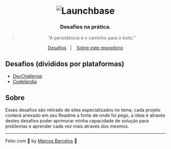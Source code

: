 <h1 align="center">
    <img alt="Launchbase" src="https://raw.githubusercontent.com/marcosbarcelos/Portfolio/main/assets/favicon.ico" />
</h1>

<h3 align="center">
  Desafios na prática.
</h3>

<blockquote align="center">“A persistência é o caminho para o êxito.”</blockquote>

<p align="center">
  <a href="#desafios">Desafios</a>&nbsp;&nbsp;&nbsp;|&nbsp;&nbsp;&nbsp;
  <a href="#sobre">Sobre este repositório</a>
</p>

## Desafios (divididos por plataformas)

- [DevChallenge](/DevChallenge)
- [Codelândia](/Codelândia)

## Sobre

Esses desafios são retirado de sites especializados no tema, cada projeto conterá anexado em seu Readme a fonte de onde foi pego, a ideia é através destes desafios poder aprimorar minha capacidade de solução para problemas e aprender cada vez mais através dos mesmos.

---

Feito com :purple_heart: by [Marcos Barcelos](https://marcosbarcelos.github.io/Portfolio/) :wave: